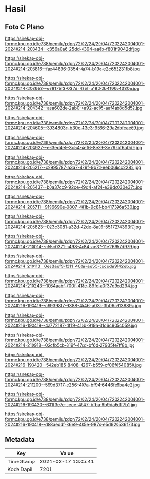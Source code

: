 # Hasil

## Foto C Plano

https://sirekap-obj-formc.kpu.go.id/e738/pemilu/pdpr/72/02/24/20/04/7202242004001-20240214-203434--c856a0a6-25dd-4394-aa8b-f801ff9042df.jpg

https://sirekap-obj-formc.kpu.go.id/e738/pemilu/pdpr/72/02/24/20/04/7202242004001-20240214-203816--fae44896-0354-4a74-b19e-e2c652231fb8.jpg

https://sirekap-obj-formc.kpu.go.id/e738/pemilu/pdpr/72/02/24/20/04/7202242004001-20240214-203953--e68175f3-037d-425f-a182-2b4199e4380e.jpg

https://sirekap-obj-formc.kpu.go.id/e738/pemilu/pdpr/72/02/24/20/04/7202242004001-20240214-204342--aea602de-2ab0-4a92-ac05-aaf4ab8d5d52.jpg

https://sirekap-obj-formc.kpu.go.id/e738/pemilu/pdpr/72/02/24/20/04/7202242004001-20240214-204605--3934803c-b30c-43e3-9566-29a2dbfcae69.jpg

https://sirekap-obj-formc.kpu.go.id/e738/pemilu/pdpr/72/02/24/20/04/7202242004001-20240214-204927--e63ed4e5-3c54-4ef6-8e39-3e795bf6a0d9.jpg

https://sirekap-obj-formc.kpu.go.id/e738/pemilu/pdpr/72/02/24/20/04/7202242004001-20240214-205217--c9995787-a3a7-429f-9b7d-eeb06bcc2282.jpg

https://sirekap-obj-formc.kpu.go.id/e738/pemilu/pdpr/72/02/24/20/04/7202242004001-20240214-205437--b0a37cc9-92ce-49d4-af24-e39dc030e37c.jpg

https://sirekap-obj-formc.kpu.go.id/e738/pemilu/pdpr/72/02/24/20/04/7202242004001-20240214-205711--9196690e-0807-481b-9c81-bb417396a530.jpg

https://sirekap-obj-formc.kpu.go.id/e738/pemilu/pdpr/72/02/24/20/04/7202242004001-20240214-205823--023c3081-a32d-42de-8a09-5517274393f7.jpg

https://sirekap-obj-formc.kpu.go.id/e738/pemilu/pdpr/72/02/24/20/04/7202242004001-20240214-210014--c55c0371-a498-4c84-ae37-11e26957d979.jpg

https://sirekap-obj-formc.kpu.go.id/e738/pemilu/pdpr/72/02/24/20/04/7202242004001-20240214-210113--8ee8aef9-f311-460a-ae53-ceceda9142eb.jpg

https://sirekap-obj-formc.kpu.go.id/e738/pemilu/pdpr/72/02/24/20/04/7202242004001-20240214-210243--1064aabf-700f-418e-89fd-a0f37d9cd294.jpg

https://sirekap-obj-formc.kpu.go.id/e738/pemilu/pdpr/72/02/24/20/04/7202242004001-20240216-193419--c99398f7-9388-4546-a03a-3b06c913889a.jpg

https://sirekap-obj-formc.kpu.go.id/e738/pemilu/pdpr/72/02/24/20/04/7202242004001-20240216-193419--4a772187-df19-41bb-919a-31c6c905c059.jpg

https://sirekap-obj-formc.kpu.go.id/e738/pemilu/pdpr/72/02/24/20/04/7202242004001-20240214-210918--02cfb5cb-319f-47cd-bf6d-27935fe7ff8b.jpg

https://sirekap-obj-formc.kpu.go.id/e738/pemilu/pdpr/72/02/24/20/04/7202242004001-20240216-193420--542eb185-8408-4267-b559-cf06f0540850.jpg

https://sirekap-obj-formc.kpu.go.id/e738/pemilu/pdpr/72/02/24/20/04/7202242004001-20240214-211200--599d3717-e256-407a-bf94-6446fe6ba4e2.jpg

https://sirekap-obj-formc.kpu.go.id/e738/pemilu/pdpr/72/02/24/20/04/7202242004001-20240216-193420--631f3e7e-cece-4947-bfba-6b9da6dff7b1.jpg

https://sirekap-obj-formc.kpu.go.id/e738/pemilu/pdpr/72/02/24/20/04/7202242004001-20240216-193418--d88aeddf-36e9-485e-9874-e5d920536f73.jpg


## Metadata

| Key        | Value               |
| ---------- | ------------------- |
| Time Stamp | 2024-02-17 13:05:41 |
| Kode Dapil | 7201                |



